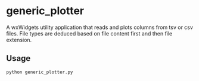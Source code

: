 # generic_plotter

A wxWidgets utility application that reads and plots columns from tsv or csv
files. File types are deduced based on file content first and then file
extension.

## Usage

```sh
python generic_plotter.py
```

